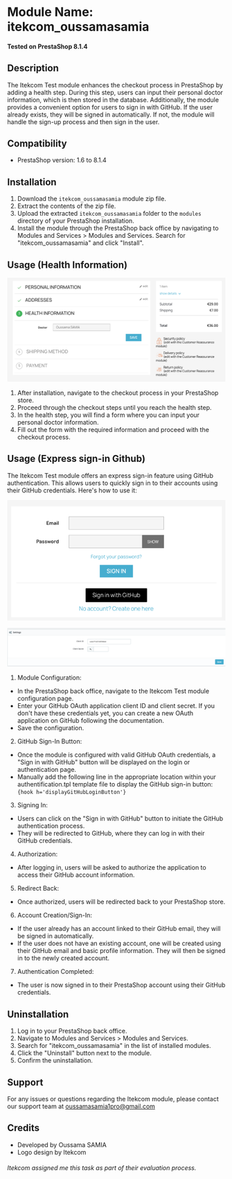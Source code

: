 # Module Name: itekcom_oussamasamia
#### Tested on PrestaShop 8.1.4

## Description
The Itekcom Test module enhances the checkout process in PrestaShop by adding a health step. During this step, users can input their personal doctor information, which is then stored in the database. Additionally, the module provides a convenient option for users to sign in with GitHub. If the user already exists, they will be signed in automatically. If not, the module will handle the sign-up process and then sign in the user.

## Compatibility
- PrestaShop version: 1.6 to 8.1.4

## Installation
1. Download the `itekcom_oussamasamia` module zip file.
2. Extract the contents of the zip file.
3. Upload the extracted `itekcom_oussamasamia` folder to the `modules` directory of your PrestaShop installation.
4. Install the module through the PrestaShop back office by navigating to Modules and Services > Modules and Services. Search for "itekcom_oussamasamia" and click "Install".

## Usage (Health Information)
![Module Configuration](https://raw.githubusercontent.com/oussamasamia/itekcom_oussamasamia/v2.0/views/img/healthstep-checkout.png)

1. After installation, navigate to the checkout process in your PrestaShop store.
2. Proceed through the checkout steps until you reach the health step.
3. In the health step, you will find a form where you can input your personal doctor information.
4. Fill out the form with the required information and proceed with the checkout process.

## Usage (Express sign-in Github)
The Itekcom Test module offers an express sign-in feature using GitHub authentication. This allows users to quickly sign in to their accounts using their GitHub credentials. Here's how to use it:

![GitHub Sign In](https://raw.githubusercontent.com/oussamasamia/itekcom_oussamasamia/v2.0/views/img/github-signin.png)

![Module Configuration](https://raw.githubusercontent.com/oussamasamia/itekcom_oussamasamia/v2.0/views/img/module-github-config.png)


1. Module Configuration:

- In the PrestaShop back office, navigate to the Itekcom Test module configuration page.
- Enter your GitHub OAuth application client ID and client secret. If you don't have these credentials yet, you can create a new OAuth application on GitHub following the documentation.
- Save the configuration.

2. GitHub Sign-In Button:

- Once the module is configured with valid GitHub OAuth credentials, a "Sign in with GitHub" button will be displayed on the login or authentication page.
- Manually add the following line in the appropriate location within your authentification.tpl template file to display the GitHub sign-in button:
  `{hook h='displayGitHubLoginButton'}`

3. Signing In:

- Users can click on the "Sign in with GitHub" button to initiate the GitHub authentication process.
- They will be redirected to GitHub, where they can log in with their GitHub credentials.

4. Authorization:

- After logging in, users will be asked to authorize the application to access their GitHub account information.

5. Redirect Back:

- Once authorized, users will be redirected back to your PrestaShop store.
6. Account Creation/Sign-In:

- If the user already has an account linked to their GitHub email, they will be signed in automatically.
- If the user does not have an existing account, one will be created using their GitHub email and basic profile information. They will then be signed in to the newly created account.
7. Authentication Completed:

- The user is now signed in to their PrestaShop account using their GitHub credentials.

## Uninstallation
1. Log in to your PrestaShop back office.
2. Navigate to Modules and Services > Modules and Services.
3. Search for "itekcom_oussamasamia" in the list of installed modules.
4. Click the "Uninstall" button next to the module.
5. Confirm the uninstallation.

## Support
For any issues or questions regarding the Itekcom module, please contact our support team at oussamasamia1pro@gmail.com

## Credits
- Developed by Oussama SAMIA
- Logo design by Itekcom

###### Itekcom assigned me this task as part of their evaluation process.

